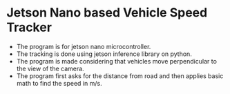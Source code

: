 # Jetson Nano based Vehicle Speed Tracker

- The program is for jetson nano microcontroller.
- The tracking is done using jetson inference library on python.
- The program is made considering that vehicles move perpendicular to the view of the camera.
- The program first asks for the distance from road and then applies basic math to find the speed in m/s.
